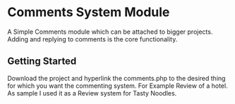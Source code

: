 # Comments System Module

A Simple Comments module which can be attached to bigger projects. Adding and replying to comments is the core functionality.

## Getting Started

Download the project and hyperlink the comments.php to the desired thing for which you want the commenting system. For Example Review of a hotel. As sample I used it as a Review system for Tasty Noodles.



